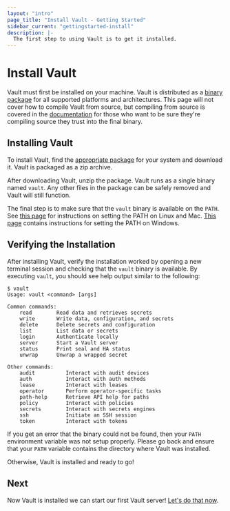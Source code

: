 ```yaml
---
layout: "intro"
page_title: "Install Vault - Getting Started"
sidebar_current: "gettingstarted-install"
description: |-
  The first step to using Vault is to get it installed.
---
```


# Install Vault

Vault must first be installed on your machine. Vault is distributed as
a [binary package](/downloads.html) for all supported platforms and
architectures. This page will not cover how to compile Vault from source,
but compiling from source is covered in the [documentation](/docs/install/index.html)
for those who want to be sure they're compiling source they trust into
the final binary.

## Installing Vault

To install Vault, find the [appropriate package](/downloads.html) for
your system and download it. Vault is packaged as a zip archive.

After downloading Vault, unzip the package. Vault runs as a single binary
named `vault`. Any other files in the package can be safely removed and
Vault will still function.

The final step is to make sure that the `vault` binary is available on the `PATH`.
See [this page](https://stackoverflow.com/questions/14637979/how-to-permanently-set-path-on-linux)
for instructions on setting the PATH on Linux and Mac.
[This page](https://stackoverflow.com/questions/1618280/where-can-i-set-path-to-make-exe-on-windows)
contains instructions for setting the PATH on Windows.

## Verifying the Installation

After installing Vault, verify the installation worked by opening a new
terminal session and checking that the `vault` binary is available. By executing
`vault`, you should see help output similar to the following:

```
$ vault
Usage: vault <command> [args]

Common commands:
    read        Read data and retrieves secrets
    write       Write data, configuration, and secrets
    delete      Delete secrets and configuration
    list        List data or secrets
    login       Authenticate locally
    server      Start a Vault server
    status      Print seal and HA status
    unwrap      Unwrap a wrapped secret

Other commands:
    audit          Interact with audit devices
    auth           Interact with auth methods
    lease          Interact with leases
    operator       Perform operator-specific tasks
    path-help      Retrieve API help for paths
    policy         Interact with policies
    secrets        Interact with secrets engines
    ssh            Initiate an SSH session
    token          Interact with tokens
```

If you get an error that the binary could not be found, then your `PATH`
environment variable was not setup properly. Please go back and ensure that your
`PATH` variable contains the directory where Vault was installed.

Otherwise, Vault is installed and ready to go!

## Next

Now Vault is installed we can start our first Vault server! [Let's do
that now](/intro/getting-started/dev-server.html).
